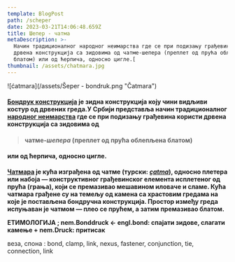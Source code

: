 ```yaml
---
template: BlogPost
path: /scheper
date: 2023-03-21T14:06:48.659Z
title: Шепер - чатма
metaDescription: >-
  Начин традиционалног народног неимарства где се при подизању грађевина користи
  дрвена конструкција са зидовима од чатме-шепера (преплет од прућа облепљена
  блатом) или од ћерпича, односно цигле.[
thumbnail: /assets/chatmara.jpg
---
```

![ćatmara](/assets/Šeper - bondruk.png "Čatmara")

#### **[Бондрук конструкција](https://sr.wikipedia.org/wiki/%D0%91%D0%BE%D0%BD%D0%B4%D1%80%D1%83%D0%BA_%D0%BA%D0%BE%D0%BD%D1%81%D1%82%D1%80%D1%83%D0%BA%D1%86%D0%B8%D1%98%D0%B0) је зидна конструкција коју чини видљиви костур од дрвених греда.У Србији представља начин традиционалног [народног неимарства](https://sr.wikipedia.org/wiki/%D0%9D%D0%B0%D1%80%D0%BE%D0%B4%D0%BD%D0%BE_%D0%BD%D0%B5%D0%B8%D0%BC%D0%B0%D1%80%D1%81%D1%82%D0%B2%D0%BE) где се при подизању грађевина користи дрвена конструкција са зидовима од**

> #### **чатме-*шепера* (преплет од прућа облепљена блатом)**

#### **или од ћерпича, односно цигле.**﻿﻿

**[﻿Чатмара](https://sr.wikipedia.org/sr-el/%D0%A7%D0%B0%D1%82%D0%BC%D0%B0%D1%80%D0%B0) је кућа изграђена од чатме (турски: *[çatma](https://www.opsteobrazovanje.in.rs/sta-znaci/catma/)*), односно плетера или набоја﻿ — конструктивног грађевинског елемента исплетеног од прућа (грања), који се премазивао мешавином иловаче и сламе.﻿ Кућа чатмара грађене су на темељу од камена са храстовим гредама на које је постављена бондручна конструкција.﻿ Простор између греда испуњаван је чатмом — плео се прућем, а затим премазивао блатом.**

**ЕТИМОЛОГИЈА ; nem.Bonddruck ← engl.bond: спајати зидове, слагати камење + nem.Druck: притисак**

веза, спона : bond, clamp, link, nexus, fastener, conjunction, tie, connection, link
